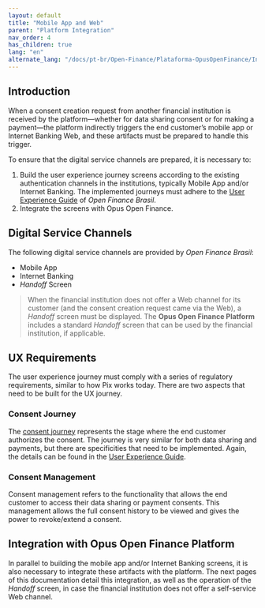 ```yaml
---
layout: default
title: "Mobile App and Web"
parent: "Platform Integration"
nav_order: 4
has_children: true
lang: "en"
alternate_lang: "/docs/pt-br/Open-Finance/Plataforma-OpusOpenFinance/Integração/Jornada-de-Ux/App-e-Web/"
---
```


## Introduction

When a consent creation request from another financial institution is received by the platform—whether for data sharing consent or for making a payment—the platform indirectly triggers the end customer’s mobile app or Internet Banking Web, and these artifacts must be prepared to handle this trigger.

To ensure that the digital service channels are prepared, it is necessary to:

1. Build the user experience journey screens according to the existing authentication channels in the institutions, typically Mobile App and/or Internet Banking. The implemented journeys must adhere to the [User Experience Guide][GuiaUX] of *Open Finance Brasil*.
2. Integrate the screens with Opus Open Finance.

## Digital Service Channels

The following digital service channels are provided by *Open Finance Brasil*:

- Mobile App
- Internet Banking
- *Handoff* Screen

> When the financial institution does not offer a Web channel for its customer (and the consent creation request came via the Web), a *Handoff* screen must be displayed. The **Opus Open Finance Platform** includes a standard *Handoff* screen that can be used by the financial institution, if applicable.

## UX Requirements

The user experience journey must comply with a series of regulatory requirements, similar to how Pix works today. There are two aspects that need to be built for the UX journey.

### Consent Journey

The [consent journey][JornadaConsentimento] represents the stage where the end customer authorizes the consent. The journey is very similar for both data sharing and payments, but there are specificities that need to be implemented. Again, the details can be found in the [User Experience Guide][GuiaUX].

### Consent Management

Consent management refers to the functionality that allows the end customer to access their data sharing or payment consents. This management allows the full consent history to be viewed and gives the power to revoke/extend a consent.

## Integration with Opus Open Finance Platform

In parallel to building the mobile app and/or Internet Banking screens, it is also necessary to integrate these artifacts with the platform. The next pages of this documentation detail this integration, as well as the operation of the *Handoff* screen, in case the financial institution does not offer a self-service Web channel.

[GuiaUX]: https://openfinancebrasil.atlassian.net/wiki/spaces/OF/pages/17378535/Guia+de+Experi+ncia+do+Usu+ri
[JornadaConsentimento]: ../../../Open-Finance-Brasil/JornadaConsentimento/OFB-JornadaConsentimento.html
